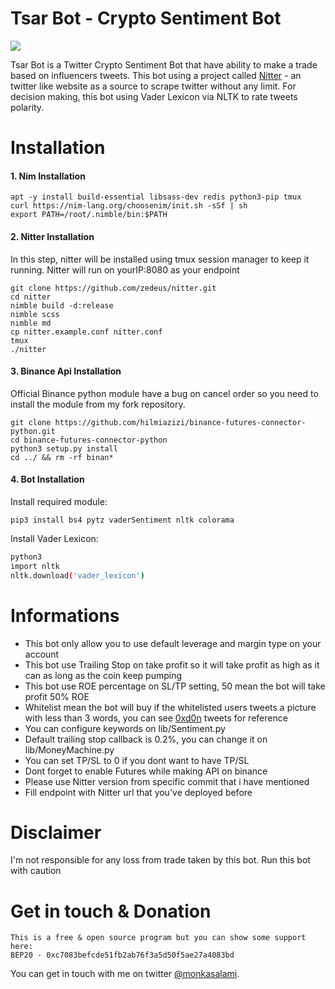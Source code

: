 # Tsar Bot - Crypto Sentiment Bot
![](https://i.ibb.co/3vfVwXs/asd.jpg)

Tsar Bot is a Twitter Crypto Sentiment Bot that have ability to make a trade based on influencers tweets. This bot using a project called [Nitter](https://github.com/zedeus/nitter "Nitter") - an twitter like website as a source to scrape twitter without any limit. For decision making, this bot using Vader Lexicon via NLTK to rate tweets polarity.

# Installation
#### 1. Nim Installation


    apt -y install build-essential libsass-dev redis python3-pip tmux
    curl https://nim-lang.org/choosenim/init.sh -sSf | sh
    export PATH=/root/.nimble/bin:$PATH

#### 2. Nitter Installation
In this step, nitter will be installed using tmux session manager to keep it running. Nitter will run on yourIP:8080 as your endpoint


    git clone https://github.com/zedeus/nitter.git
    cd nitter
    nimble build -d:release
    nimble scss
    nimble md
    cp nitter.example.conf nitter.conf
    tmux
    ./nitter
    
#### 3. Binance Api Installation
Official Binance python module have a bug on cancel order so you need to install the module from my fork repository.


    git clone https://github.com/hilmiazizi/binance-futures-connector-python.git
    cd binance-futures-connector-python
    python3 setup.py install
    cd ../ && rm -rf binan*
    
#### 4. Bot Installation
Install required module:


    pip3 install bs4 pytz vaderSentiment nltk colorama

Install Vader Lexicon:
```bash
python3
import nltk
nltk.download('vader_lexicon')
```
# Informations
- This bot only allow you to use default leverage and margin type on your account
- This bot use Trailing Stop on take profit so it will take profit as high as it can as long as the coin keep pumping
- This bot use ROE percentage on SL/TP setting, 50 mean the bot will take profit 50% ROE
- Whitelist mean the bot will buy if the whitelisted users tweets a picture with less than 3 words, you can see [0xd0n](https://twitter.com/0xd0n/status/1483795095451324422 "0xd0n") tweets for reference
- You can configure keywords on lib/Sentiment.py
- Default trailing stop callback is 0.2%, you can change it on lib/MoneyMachine.py
- You can set TP/SL to 0 if you dont want to have TP/SL
- Dont forget to enable Futures while making API on binance
- Please use Nitter version from specific commit that i  have mentioned
- Fill endpoint with Nitter url that you've deployed before

# Disclaimer
I'm not responsible for any loss from trade taken by this bot. Run this bot with caution

# Get in touch & Donation


    This is a free & open source program but you can show some support here:
    BEP20 - 0xc7083befcde51fb2ab76f3a5d50f5ae27a4083bd
You can get in touch with me on twitter [@monkasalami](https://twitter.com/monkasalami "@monkasalami").

